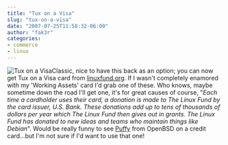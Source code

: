 ```yaml
---
title: "Tux on a Visa"
slug: "tux-on-a-visa"
date: "2007-07-25T11:58:32-06:00"
author: "fak3r"
categories:
- commerce
- linux
---
```


![Tux on a Visa](http://fak3r.com/wp-content/uploads/2007/09/card.jpg)Classic, nice to have this back as an option; you can now get Tux on a Visa card from [linuxfund.org](http://www.linuxfund.org/).  If I wasn't completely enamored with my 'Working Assets' card I'd grab one of these.  Who knows, maybe sometime down the road I'll get one, it's for great causes of course, "_Each time a cardholder uses their card, a donation is made to The Linux Fund by the card issuer, U.S. Bank. These donations add up to tens of thousands of dollars per year which The Linux Fund then gives out in grants. The Linux Fund has donated to new ideas and teams who maintain things like Debian_".  Would be really funny to see [Puffy](http://marcoalfonso.net/wp-content/uploads/2006/09/puffy.gif) from OpenBSD on a credit card...but I'm not sure if I'd want to use that one!
